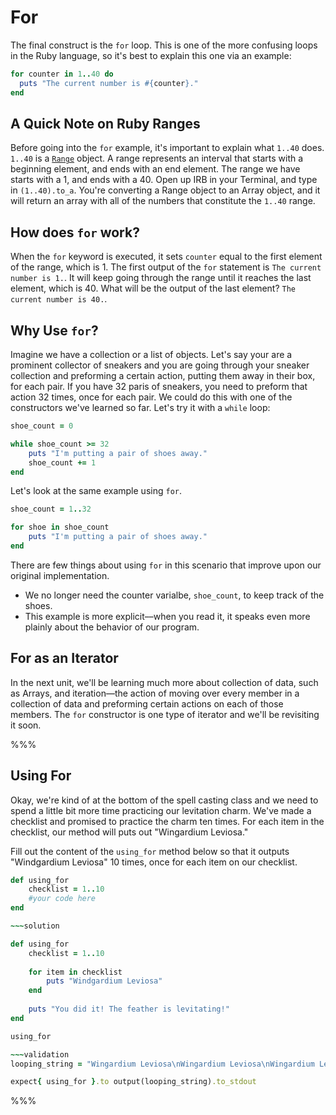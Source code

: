 # For

The final construct is the `for` loop. This is one of the more confusing loops in the Ruby language, so it's best to explain this one via an example:

```ruby
for counter in 1..40 do
  puts "The current number is #{counter}."
end
```
## A Quick Note on Ruby Ranges

Before going into the `for` example, it's important to explain what `1..40` does. `1..40` is a [`Range`](http://www.ruby-doc.org/core-2.2.0/Range.html) object. A range represents an interval that starts with a beginning element, and ends with an end element. The range we have starts with a 1, and ends with a 40. Open up IRB in your Terminal, and type in `(1..40).to_a`. You're converting a Range object to an Array object, and it will return an array with all of the numbers that constitute the `1..40` range.

## How does `for` work?
When the `for` keyword is executed, it sets `counter` equal to the first element of the range, which is 1. The first output of the `for` statement is `The current number is 1.`. It will keep going through the range until it reaches the last element, which is 40. What will be the output of the last element? `The current number is 40.`.

## Why Use `for`?

Imagine we have a collection or a list of objects. Let's say your are a prominent collector of sneakers and you are going through your sneaker collection and preforming a certain action, putting them away in their box, for each pair. If you have 32 paris of sneakers, you need to preform that action 32 times, once for each pair. We could do this with one of the constructors we've learned so far. Let's try it with a `while` loop: 

```ruby 
shoe_count = 0 

while shoe_count >= 32
	puts "I'm putting a pair of shoes away."
	shoe_count += 1
end
``` 

Let's look at the same example using `for`. 

```ruby
shoe_count = 1..32

for shoe in shoe_count 
	puts "I'm putting a pair of shoes away."
end
```

There are few things about using `for` in this scenario that improve upon our original implementation. 

* We no longer need the counter varialbe, `shoe_count`, to keep track of the shoes. 
* This example is more explicit––when you read it, it speaks even more plainly about the behavior of our program. 

## For as an Iterator

In the next unit, we'll be learning much more about collection of data, such as Arrays, and iteration––the action of moving over every member in a collection of data and preforming certain actions on each of those members. The `for` constructor is one type of iterator and we'll be revisiting it soon. 

%%% 

## Using For

Okay, we're kind of at the bottom of the spell casting class and we need to spend a little bit more time practicing our levitation charm. We've made a checklist and promised to practice the charm ten times. For each item in the checklist, our method will puts out "Wingardium Leviosa."

Fill out the content of the `using_for` method below so that it outputs "Windgardium Leviosa" 10 times, once for each item on our checklist.

```ruby
def using_for
	checklist = 1..10
	#your code here
end

~~~solution

def using_for
	checklist = 1..10
	
	for item in checklist
		puts "Windgardium Leviosa"
	end
	
	puts "You did it! The feather is levitating!"
end

using_for

~~~validation
looping_string = "Wingardium Leviosa\nWingardium Leviosa\nWingardium Leviosa\nWingardium Leviosa\nWingardium Leviosa\nWingardium Leviosa\nWingardium Leviosa\n"

expect{ using_for }.to output(looping_string).to_stdout

```

%%%
